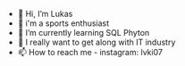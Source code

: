 - 👋 Hi, I’m Lukas
- 👀 i'm a sports enthusiast
- 🌱 I’m currently learning SQL Phyton
- 💞️ I really want to get along with IT industry
- 📫 How to reach me - instagram: lvki07

<!---
Shanoxx/Shanoxx is a ✨ special ✨ repository because its `README.md` (this file) appears on your GitHub profile.
You can click the Preview link to take a look at your changes.
--->
